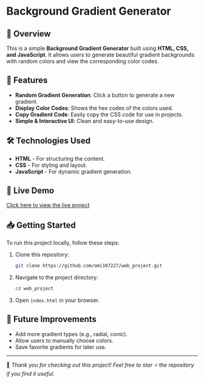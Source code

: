 # Background Gradient Generator

## 🎨 Overview
This is a simple **Background Gradient Generator** built using **HTML, CSS, and JavaScript**. It allows users to generate beautiful gradient backgrounds with random colors and view the corresponding color codes.

## 📌 Features
- **Random Gradient Generation**: Click a button to generate a new gradient.
- **Display Color Codes**: Shows the hex codes of the colors used.
- **Copy Gradient Code**: Easily copy the CSS code for use in projects.
- **Simple & Interactive UI**: Clean and easy-to-use design.

## 🛠 Technologies Used
- **HTML** - For structuring the content.
- **CSS** - For styling and layout.
- **JavaScript** - For dynamic gradient generation.

## 🚀 Live Demo
[Click here to view the live project](https://omi107227.github.io/web_project/background_Gradient_generator/index.html)

## 📥 Getting Started
To run this project locally, follow these steps:
1. Clone this repository:
   ```sh
   git clone https://github.com/omi107227/web_project.git
   ```
2. Navigate to the project directory:
   ```sh
   cd web_project
   ```
3. Open `index.html` in your browser.

## 📌 Future Improvements
- Add more gradient types (e.g., radial, conic).
- Allow users to manually choose colors.
- Save favorite gradients for later use.

---
🌟 _Thank you for checking out this project! Feel free to star ⭐ the repository if you find it useful._
